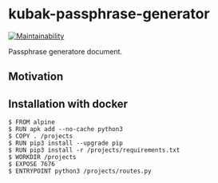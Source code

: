 # kubak-passphrase-generator

[![Maintainability](https://kubak.co/images/kbklogowhite.png)](https://kubak.co)

Passphrase generatore document.

## Motivation

## Installation with docker

```shell
$ FROM alpine
$ RUN apk add --no-cache python3
$ COPY . /projects
$ RUN pip3 install --upgrade pip
$ RUN pip3 install -r /projects/requirements.txt
$ WORKDIR /projects
$ EXPOSE 7676
$ ENTRYPOINT python3 /projects/routes.py
```
